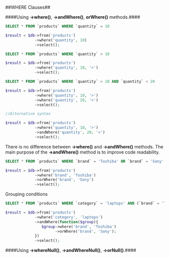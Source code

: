 ##WHERE Clauses##

####Using **->where()**, **->andWhere()**, **orWhere()** methods.####

```sql
SELECT * FROM `products` WHERE `quantity` = 10
```

```php
$result = $db->from('products')
             ->where('quantity', 10)
             ->select();
```

```sql
SELECT * FROM `products` WHERE `quantity` > 10
```

```php
$result = $db->from('products')
             ->where('quantity', 10, '>')
             ->select();
```

```sql
SELECT * FROM `products` WHERE `quantity` > 10 AND `quantity` < 20
```

```php
$result = $db->from('products')
             ->where('quantity', 10, '>')
             ->where('quantity', 20, '<')
             ->select();

//Alternative syntax

$result = $db->from('products')
             ->where('quantity', 10, '>')
             ->andWhere('quantity', 20, '<')
             ->select();
```

There is no difference between **->where()** and **->andWhere()** methods. The main purpose of the **->andWhere()** method is to improve code readability.

```sql
SELECT * FROM `products` WHERE `brand` = 'Toshiba' OR `brand` = 'Sony'
```

```php
$result = $db->from('products')
             ->where('brand', 'Toshiba')
             ->orWhere('brand', 'Sony')
             ->select();
```

Grouping conditions

```sql
SELECT * FROM `products` WHERE `category` = 'laptops' AND (`brand` = 'Toshiba' OR `brand` = 'Sony')
```

```php
$result = $db->from('products')
             ->where('category', 'laptops')
             ->andWhere(function($group){
                $group->where('brand', 'Toshiba')
                      ->orWhere('brand', 'Sony');
             })
             ->select();
```

####Using **->whereNull()**, **->andWhereNull()**, **->orNull()**.####